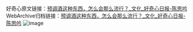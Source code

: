 好奇心原文链接：[预调酒这种东西，怎么会那么流行？_文化_好奇心日报-陈思吟](https://www.qdaily.com/articles/1076.html)
WebArchive归档链接：[预调酒这种东西，怎么会那么流行？_文化_好奇心日报-陈思吟](http://web.archive.org/web/20171014200455/http://www.qdaily.com:80/articles/1076.html)
![image](http://ww3.sinaimg.cn/large/007d5XDply1g3v49x2fr7j30u0320hdt)